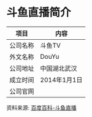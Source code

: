 # 斗鱼直播简介

|项目|内容|
|-----|-----|
|公司名称|斗鱼TV|
|外文名称|DouYu|
|公司地址|中国湖北武汉|
|成立时间|2014年1月1日|
|公司官网||

资料来源: 
[百度百科-斗鱼直播](https://baike.baidu.com/item/%E6%96%97%E9%B1%BC/17199575?fromtitle=%E6%96%97%E9%B1%BC%E7%9B%B4%E6%92%AD&fromid=24399325)